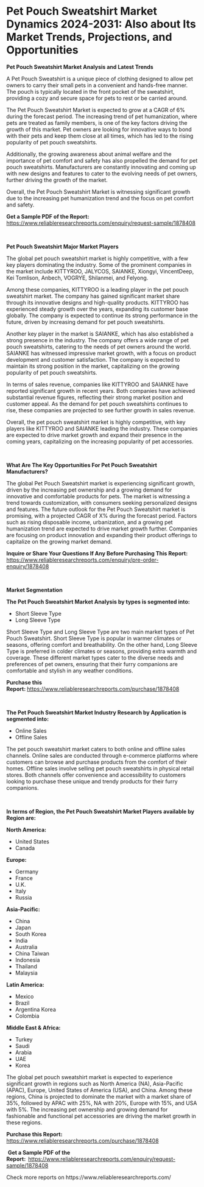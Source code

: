 <p><h1>Pet Pouch Sweatshirt Market Dynamics 2024-2031: Also about Its Market Trends, Projections, and Opportunities</h1></p><p><strong>Pet Pouch Sweatshirt Market Analysis and Latest Trends</strong></p>
<p><p>A Pet Pouch Sweatshirt is a unique piece of clothing designed to allow pet owners to carry their small pets in a convenient and hands-free manner. The pouch is typically located in the front pocket of the sweatshirt, providing a cozy and secure space for pets to rest or be carried around.</p><p>The Pet Pouch Sweatshirt Market is expected to grow at a CAGR of 6% during the forecast period. The increasing trend of pet humanization, where pets are treated as family members, is one of the key factors driving the growth of this market. Pet owners are looking for innovative ways to bond with their pets and keep them close at all times, which has led to the rising popularity of pet pouch sweatshirts.</p><p>Additionally, the growing awareness about animal welfare and the importance of pet comfort and safety has also propelled the demand for pet pouch sweatshirts. Manufacturers are constantly innovating and coming up with new designs and features to cater to the evolving needs of pet owners, further driving the growth of the market.</p><p>Overall, the Pet Pouch Sweatshirt Market is witnessing significant growth due to the increasing pet humanization trend and the focus on pet comfort and safety.</p></p>
<p><strong>Get a Sample PDF of the Report:&nbsp;</strong> <a href="https://www.reliableresearchreports.com/enquiry/request-sample/1878408">https://www.reliableresearchreports.com/enquiry/request-sample/1878408</a></p>
<p>&nbsp;</p>
<p><strong>Pet Pouch Sweatshirt Major Market Players</strong></p>
<p><p>The global pet pouch sweatshirt market is highly competitive, with a few key players dominating the industry. Some of the prominent companies in the market include KITTYROO, JALYCOS, SAIANKE, Xiongyi, VincentDeep, Kei Tomlison, Anbech, VOGRYE, Shilanmei, and Felyong.</p><p>Among these companies, KITTYROO is a leading player in the pet pouch sweatshirt market. The company has gained significant market share through its innovative designs and high-quality products. KITTYROO has experienced steady growth over the years, expanding its customer base globally. The company is expected to continue its strong performance in the future, driven by increasing demand for pet pouch sweatshirts.</p><p>Another key player in the market is SAIANKE, which has also established a strong presence in the industry. The company offers a wide range of pet pouch sweatshirts, catering to the needs of pet owners around the world. SAIANKE has witnessed impressive market growth, with a focus on product development and customer satisfaction. The company is expected to maintain its strong position in the market, capitalizing on the growing popularity of pet pouch sweatshirts.</p><p>In terms of sales revenue, companies like KITTYROO and SAIANKE have reported significant growth in recent years. Both companies have achieved substantial revenue figures, reflecting their strong market position and customer appeal. As the demand for pet pouch sweatshirts continues to rise, these companies are projected to see further growth in sales revenue.</p><p>Overall, the pet pouch sweatshirt market is highly competitive, with key players like KITTYROO and SAIANKE leading the industry. These companies are expected to drive market growth and expand their presence in the coming years, capitalizing on the increasing popularity of pet accessories.</p></p>
<p>&nbsp;</p>
<p><strong>What Are The Key Opportunities For Pet Pouch Sweatshirt Manufacturers?</strong></p>
<p><p>The global Pet Pouch Sweatshirt market is experiencing significant growth, driven by the increasing pet ownership and a growing demand for innovative and comfortable products for pets. The market is witnessing a trend towards customization, with consumers seeking personalized designs and features. The future outlook for the Pet Pouch Sweatshirt market is promising, with a projected CAGR of X% during the forecast period. Factors such as rising disposable income, urbanization, and a growing pet humanization trend are expected to drive market growth further. Companies are focusing on product innovation and expanding their product offerings to capitalize on the growing market demand.</p></p>
<p><strong>Inquire or Share Your Questions If Any Before Purchasing This Report:</strong> <a href="https://www.reliableresearchreports.com/enquiry/pre-order-enquiry/1878408">https://www.reliableresearchreports.com/enquiry/pre-order-enquiry/1878408</a></p>
<p>&nbsp;</p>
<p><strong>Market Segmentation</strong></p>
<p><strong>The Pet Pouch Sweatshirt Market Analysis by types is segmented into:</strong></p>
<p><ul><li>Short Sleeve Type</li><li>Long Sleeve Type</li></ul></p>
<p><p>Short Sleeve Type and Long Sleeve Type are two main market types of Pet Pouch Sweatshirt. Short Sleeve Type is popular in warmer climates or seasons, offering comfort and breathability. On the other hand, Long Sleeve Type is preferred in colder climates or seasons, providing extra warmth and coverage. These different market types cater to the diverse needs and preferences of pet owners, ensuring that their furry companions are comfortable and stylish in any weather conditions.</p></p>
<p><strong>Purchase this Report:&nbsp;</strong><a href="https://www.reliableresearchreports.com/purchase/1878408">https://www.reliableresearchreports.com/purchase/1878408</a></p>
<p>&nbsp;</p>
<p><strong>The Pet Pouch Sweatshirt Market Industry Research by Application is segmented into:</strong></p>
<p><ul><li>Online Sales</li><li>Offline Sales</li></ul></p>
<p><p>The pet pouch sweatshirt market caters to both online and offline sales channels. Online sales are conducted through e-commerce platforms where customers can browse and purchase products from the comfort of their homes. Offline sales involve selling pet pouch sweatshirts in physical retail stores. Both channels offer convenience and accessibility to customers looking to purchase these unique and trendy products for their furry companions.</p></p>
<p>&nbsp;</p>
<p><strong>In terms of Region, the Pet Pouch Sweatshirt Market Players available by Region are:</strong></p>
<p>
    <p> <strong> North America: </strong>
        <ul>
            <li>United States</li>
            <li>Canada</li>
        </ul>
        </p> 
    <p> <strong> Europe: </strong>
        <ul>
            <li>Germany</li>
            <li>France</li>
            <li>U.K.</li>
            <li>Italy</li>
            <li>Russia</li>
        </ul>
        </p> 
    <p> <strong> Asia-Pacific: </strong>
        <ul>
            <li>China</li>
            <li>Japan</li>
            <li>South Korea</li>
            <li>India</li>
            <li>Australia</li>
            <li>China Taiwan</li>
            <li>Indonesia</li>
            <li>Thailand</li>
            <li>Malaysia</li>
        </ul>
        </p> 
    <p> <strong> Latin America: </strong>
        <ul>
            <li>Mexico</li>
            <li>Brazil</li>
            <li>Argentina Korea</li>
            <li>Colombia</li>
        </ul>
        </p> 
    <p> <strong> Middle East & Africa: </strong>
        <ul>
            <li>Turkey</li>
            <li>Saudi</li>
            <li>Arabia</li>
            <li>UAE</li>
            <li>Korea</li>
        </ul>
    </p>
    </p>
<p><p>The global pet pouch sweatshirt market is expected to experience significant growth in regions such as North America (NA), Asia-Pacific (APAC), Europe, United States of America (USA), and China. Among these regions, China is projected to dominate the market with a market share of 35%, followed by APAC with 25%, NA with 20%, Europe with 15%, and USA with 5%. The increasing pet ownership and growing demand for fashionable and functional pet accessories are driving the market growth in these regions.</p></p>
<p><strong>Purchase this Report: </strong><a href="https://www.reliableresearchreports.com/purchase/1878408">https://www.reliableresearchreports.com/purchase/1878408</a></p>
<p>&nbsp;<strong>Get a Sample PDF of the Report:&nbsp;&nbsp;</strong><a href="https://www.reliableresearchreports.com/enquiry/request-sample/1878408">https://www.reliableresearchreports.com/enquiry/request-sample/1878408</a></p>
<p><strong></strong></p>
<p>Check more reports on https://www.reliableresearchreports.com/</p>